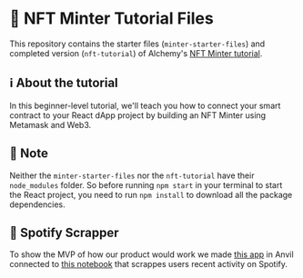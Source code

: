 # 📝 NFT Minter Tutorial Files

This repository contains the starter files (`minter-starter-files`) and completed version (`nft-tutorial`) of Alchemy's [NFT Minter tutorial](https://docs.alchemyapi.io/alchemy/tutorials/nft-minter). 

## ℹ️ About the tutorial

In this beginner-level tutorial, we'll teach you how to connect your smart contract to your React dApp project by building an NFT Minter using Metamask and Web3. 

## 🤔 Note

Neither the `minter-starter-files` nor the `nft-tutorial` have their `node_modules` folder. So before running `npm start` in your terminal to start the React project, you need to run `npm install` to download all the package dependencies.

## 🧪 Spotify Scrapper

To show the MVP of how our product would work we made [this app](https://5XLB6PIE4RL7PMCQ.anvil.app/Q55MUIDVTTQ27DETXIHLMCHC) in Anvil connected to [this notebook](https://colab.research.google.com/drive/1JqyvRHJ4OdO3VkYj9jvklba-xWMYvCM_?usp=sharing) that scrappes users recent activity on Spotify. 
